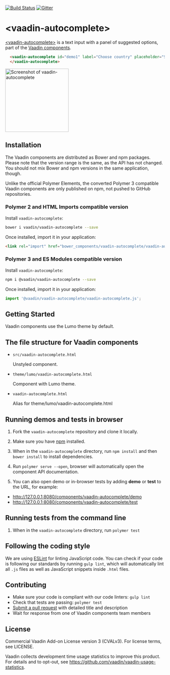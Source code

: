 [![Build Status](https://travis-ci.org/vaadin/vaadin-autocomplete.svg?branch=master)](https://travis-ci.org/vaadin/vaadin-autocomplete)
[![Gitter](https://badges.gitter.im/Join%20Chat.svg)](https://gitter.im/vaadin/web-components?utm_source=badge&utm_medium=badge&utm_campaign=pr-badge)

# &lt;vaadin-autocomplete&gt;

[&lt;vaadin-autocomplete&gt;](https://vaadin.com/components/vaadin-autocomplete) is a text input with a panel of suggested options, part of the [Vaadin components](https://vaadin.com/components).

```html
  <vaadin-autocomplete id="demo1" label="Choose country" placeholder="Start typing a country name..." options="[[options]]">
  </vaadin-autocomplete>
```

[<img src="https://raw.githubusercontent.com/vaadin/vaadin-autocomplete/master/screenshot.png" width="200" alt="Screenshot of vaadin-autocomplete">](https://vaadin.com/components/vaadin-autocomplete)


## Installation

The Vaadin components are distributed as Bower and npm packages.
Please note that the version range is the same, as the API has not changed.
You should not mix Bower and npm versions in the same application, though.

Unlike the official Polymer Elements, the converted Polymer 3 compatible Vaadin components
are only published on npm, not pushed to GitHub repositories.

### Polymer 2 and HTML Imports compatible version

Install `vaadin-autocomplete`:

```sh
bower i vaadin/vaadin-autocomplete --save
```

Once installed, import it in your application:

```html
<link rel="import" href="bower_components/vaadin-autocomplete/vaadin-autocomplete.html">
```
### Polymer 3 and ES Modules compatible version


Install `vaadin-autocomplete`:

```sh
npm i @vaadin/vaadin-autocomplete --save
```

Once installed, import it in your application:

```js
import '@vaadin/vaadin-autocomplete/vaadin-autocomplete.js';
```

## Getting Started

Vaadin components use the Lumo theme by default.

## The file structure for Vaadin components

- `src/vaadin-autocomplete.html`

  Unstyled component.

- `theme/lumo/vaadin-autocomplete.html`

  Component with Lumo theme.

- `vaadin-autocomplete.html`

  Alias for theme/lumo/vaadin-autocomplete.html


## Running demos and tests in browser

1. Fork the `vaadin-autocomplete` repository and clone it locally.

1. Make sure you have [npm](https://www.npmjs.com/) installed.

1. When in the `vaadin-autocomplete` directory, run `npm install` and then `bower install` to install dependencies.

1. Run `polymer serve --open`, browser will automatically open the component API documentation.

1. You can also open demo or in-browser tests by adding **demo** or **test** to the URL, for example:

  - http://127.0.0.1:8080/components/vaadin-autocomplete/demo
  - http://127.0.0.1:8080/components/vaadin-autocomplete/test


## Running tests from the command line

1. When in the `vaadin-autocomplete` directory, run `polymer test`


## Following the coding style

We are using [ESLint](http://eslint.org/) for linting JavaScript code. You can check if your code is following our standards by running `gulp lint`, which will automatically lint all `.js` files as well as JavaScript snippets inside `.html` files.


## Contributing

  - Make sure your code is compliant with our code linters: `gulp lint`
  - Check that tests are passing: `polymer test`
  - [Submit a pull request](https://www.digitalocean.com/community/tutorials/how-to-create-a-pull-request-on-github) with detailed title and description
  - Wait for response from one of Vaadin components team members


## License

Commercial Vaadin Add-on License version 3 (CVALv3). For license terms, see LICENSE.

Vaadin collects development time usage statistics to improve this product. For details and to opt-out, see https://github.com/vaadin/vaadin-usage-statistics.

